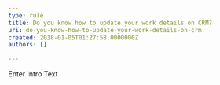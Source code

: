 ```yaml
---
type: rule
title: Do you know how to update your work details on CRM?
uri: do-you-know-how-to-update-your-work-details-on-crm
created: 2018-01-05T01:27:58.0000000Z
authors: []

---
```




<span class='intro'> Enter Intro Text </span>




